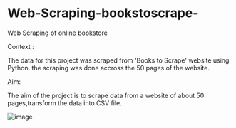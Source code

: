 # Web-Scraping-bookstoscrape-
Web Scraping of online bookstore

Context :

 The data for this project was scraped from 'Books to Scrape' website using Python. the scraping was done accross the 50 pages of the website.

 Aim:
 
 The aim of the project is to scrape data from a website of about 50 pages,transform the data into CSV file.

![image](https://github.com/sakshimodi04/Web-Scraping-bookstoscrape-/assets/102964395/0718fc13-903a-442e-8051-512f1e071ae8)
